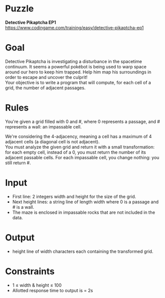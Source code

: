# Puzzle
**Detective Pikaptcha EP1** https://www.codingame.com/training/easy/detective-pikaptcha-ep1

# Goal

Detective Pikaptcha is investigating a disturbance in the spacetime continuum. It seems a powerful pokébot is being used to warp space around our hero to keep him trapped. Help him map his surroundings in order to escape and uncover the culprit!  
Your objective is to write a program that will compute, for each cell of a grid, the number of adjacent passages.
  
# Rules
You're given a grid filled with 0 and #, where 0 represents a passage, and # represents a wall: an impassable cell.

We're considering the 4-adjacency, meaning a cell has a maximum of 4 adjacent cells (a diagonal cell is not adjacent).  
You must analyze the given grid and return it with a small transformation: for each empty cell, instead of a 0, you must return the number of its adjacent passable cells. For each impassable cell, you change nothing: you still return #.

# Input
* First line: 2 integers width and height for the size of the grid.
* Next height lines: a string line of length width where 0 is a passage and # is a wall.
* The maze is enclosed in impassable rocks that are not included in the data.

# Output
* height line of width characters each containing the transformed grid.

# Constraints
* 1 ≤ width & height ≤ 100
* Allotted response time to output is = 2s
